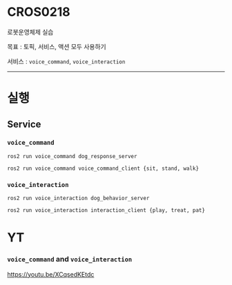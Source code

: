 # CROS0218
로봇운영체제 실습

목표 : 토픽, 서비스, 액션 모두 사용하기

서비스 : `voice_command`, `voice_interaction`

---

# 실행
## Service
### `voice_command`
```
ros2 run voice_command dog_response_server
```
```
ros2 run voice_command voice_command_client {sit, stand, walk}
```


### `voice_interaction`
```
ros2 run voice_interaction dog_behavior_server
```
```
ros2 run voice_interaction interaction_client {play, treat, pat}
```


# YT
### `voice_command` and `voice_interaction`
https://youtu.be/XCqsedKEtdc
